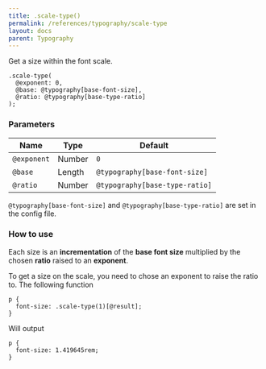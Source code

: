 ```yaml
---
title: .scale-type()
permalink: /references/typography/scale-type
layout: docs
parent: Typography
---
```


<p class="headline">Get a size within the font scale.</p>

```` less
.scale-type(
  @exponent: 0,
  @base: @typography[base-font-size],
  @ratio: @typography[base-type-ratio]
);
````

### Parameters

| Name | Type | Default |
| ---- | ---- | ------- |
| `@exponent` | Number | `0` |
| `@base` | Length | `@typography[base-font-size]` |
| `@ratio` | Number | `@typography[base-type-ratio]` |

`@typography[base-font-size]` and `@typography[base-type-ratio]` are set in the config file.


### How to use

Each size is an **incrementation** of the **base font size** multiplied by the chosen **ratio** raised to an **exponent**.

To get a size on the scale, you need to chose an exponent to raise the ratio to. The following function

```` less
p {
  font-size: .scale-type(1)[@result];
}
````

Will output


```` less
p {
  font-size: 1.419645rem;
}
````
